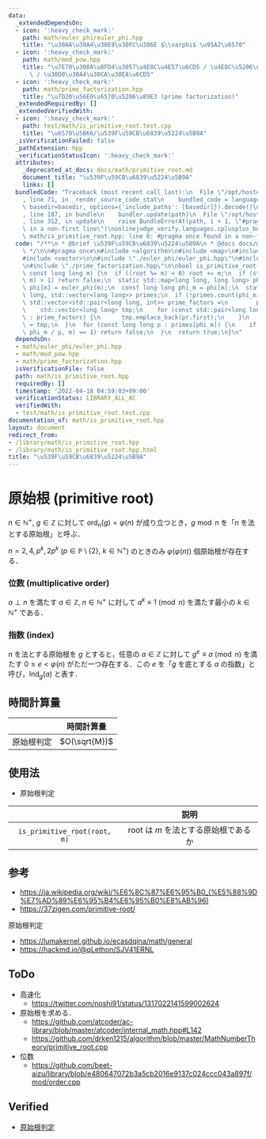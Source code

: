 ```yaml
---
data:
  _extendedDependsOn:
  - icon: ':heavy_check_mark:'
    path: math/euler_phi/euler_phi.hpp
    title: "\u30AA\u30A4\u30E9\u30FC\u306E $\\varphi$ \u95A2\u6570"
  - icon: ':heavy_check_mark:'
    path: math/mod_pow.hpp
    title: "\u7E70\u308A\u8FD4\u3057\u4E8C\u4E57\u6CD5 / \u4E8C\u5206\u7D2F\u4E57\u6CD5\
      \ / \u30D0\u30A4\u30CA\u30EA\u6CD5"
  - icon: ':heavy_check_mark:'
    path: math/prime_factorization.hpp
    title: "\u7D20\u56E0\u6570\u5206\u89E3 (prime factorization)"
  _extendedRequiredBy: []
  _extendedVerifiedWith:
  - icon: ':heavy_check_mark:'
    path: test/math/is_primitive_root.test.cpp
    title: "\u6570\u5B66/\u539F\u59CB\u6839\u5224\u5B9A"
  _isVerificationFailed: false
  _pathExtension: hpp
  _verificationStatusIcon: ':heavy_check_mark:'
  attributes:
    _deprecated_at_docs: docs/math/primitive_root.md
    document_title: "\u539F\u59CB\u6839\u5224\u5B9A"
    links: []
  bundledCode: "Traceback (most recent call last):\n  File \"/opt/hostedtoolcache/Python/3.10.5/x64/lib/python3.10/site-packages/onlinejudge_verify/documentation/build.py\"\
    , line 71, in _render_source_code_stat\n    bundled_code = language.bundle(stat.path,\
    \ basedir=basedir, options={'include_paths': [basedir]}).decode()\n  File \"/opt/hostedtoolcache/Python/3.10.5/x64/lib/python3.10/site-packages/onlinejudge_verify/languages/cplusplus.py\"\
    , line 187, in bundle\n    bundler.update(path)\n  File \"/opt/hostedtoolcache/Python/3.10.5/x64/lib/python3.10/site-packages/onlinejudge_verify/languages/cplusplus_bundle.py\"\
    , line 312, in update\n    raise BundleErrorAt(path, i + 1, \"#pragma once found\
    \ in a non-first line\")\nonlinejudge_verify.languages.cplusplus_bundle.BundleErrorAt:\
    \ math/is_primitive_root.hpp: line 6: #pragma once found in a non-first line\n"
  code: "/**\n * @brief \u539F\u59CB\u6839\u5224\u5B9A\n * @docs docs/math/primitive_root.md\n\
    \ */\n\n#pragma once\n#include <algorithm>\n#include <map>\n#include <utility>\n\
    #include <vector>\n\n#include \"./euler_phi/euler_phi.hpp\"\n#include \"./mod_pow.hpp\"\
    \n#include \"./prime_factorization.hpp\"\n\nbool is_primitive_root(long long root,\
    \ const long long m) {\n  if ((root %= m) < 0) root += m;\n  if (std::__gcd(root,\
    \ m) > 1) return false;\n  static std::map<long long, long long> phi;\n  if (!phi.count(m))\
    \ phi[m] = euler_phi(m);\n  const long long phi_m = phi[m];\n  static std::map<long\
    \ long, std::vector<long long>> primes;\n  if (!primes.count(phi_m)) {\n    const\
    \ std::vector<std::pair<long long, int>> prime_factors =\n        prime_factorization(phi_m);\n\
    \    std::vector<long long> tmp;\n    for (const std::pair<long long, int>& pr\
    \ : prime_factors) {\n      tmp.emplace_back(pr.first);\n    }\n    primes[phi_m]\
    \ = tmp;\n  }\n  for (const long long p : primes[phi_m]) {\n    if (mod_pow(root,\
    \ phi_m / p, m) == 1) return false;\n  }\n  return true;\n}\n"
  dependsOn:
  - math/euler_phi/euler_phi.hpp
  - math/mod_pow.hpp
  - math/prime_factorization.hpp
  isVerificationFile: false
  path: math/is_primitive_root.hpp
  requiredBy: []
  timestamp: '2022-04-18 04:59:03+09:00'
  verificationStatus: LIBRARY_ALL_AC
  verifiedWith:
  - test/math/is_primitive_root.test.cpp
documentation_of: math/is_primitive_root.hpp
layout: document
redirect_from:
- /library/math/is_primitive_root.hpp
- /library/math/is_primitive_root.hpp.html
title: "\u539F\u59CB\u6839\u5224\u5B9A"
---
```

# 原始根 (primitive root)

$n \in \mathbb{N}^+,\ g \in \mathbb{Z}$ に対して $\mathrm{ord}_n(g) = \varphi(n)$ が成り立つとき，$g \bmod n$ を「$n$ を法とする原始根」と呼ぶ．

$n = 2, 4, p^k, 2p^k$ ($p \in \mathbb{P} \setminus \lbrace 2 \rbrace,\ k \in \mathbb{N}^+$) のときのみ $\varphi(\varphi(n))$ 個原始根が存在する．


### 位数 (multiplicative order)

$a \perp n$ を満たす $a \in \mathbb{Z},\ n \in \mathbb{N}^+$ に対して $a^k \equiv 1 \pmod{n}$ を満たす最小の $k \in \mathbb{N}^+$ である．


### 指数 (index)

$n$ を法とする原始根を $g$ とすると，任意の $a \in \mathbb{Z}$ に対して $g^e \equiv a \pmod{n}$ を満たす $0 \leq e < \varphi(n)$ がただ一つ存在する．この $e$ を「$g$ を底とする $a$ の指数」と呼び，$\mathrm{Ind}_g(a)$ と表す．


## 時間計算量

||時間計算量|
|:--:|:--:|
|原始根判定|$O(\sqrt{M})$|


## 使用法

- 原始根判定

||説明|
|:--:|:--:|
|`is_primitive_root(root, m)`|$\mathrm{root}$ は $m$ を法とする原始根であるか|


## 参考

- https://ja.wikipedia.org/wiki/%E6%8C%87%E6%95%B0_(%E5%88%9D%E7%AD%89%E6%95%B4%E6%95%B0%E8%AB%96)
- https://37zigen.com/primitive-root/

原始根判定
  - https://lumakernel.github.io/ecasdqina/math/general
  - https://hackmd.io/@qLethon/SJV41ERNL


## ToDo

- 高速化
  - https://twitter.com/noshi91/status/1317022141599002624
- 原始根を求める．
  - https://github.com/atcoder/ac-library/blob/master/atcoder/internal_math.hpp#L142
  - https://github.com/drken1215/algorithm/blob/master/MathNumberTheory/primitive_root.cpp
- 位数
  - https://github.com/beet-aizu/library/blob/e480647072b3a5cb2016e9137c024ccc043a897f/mod/order.cpp


## Verified

- [原始根判定](https://yukicoder.me/submissions/624631)
